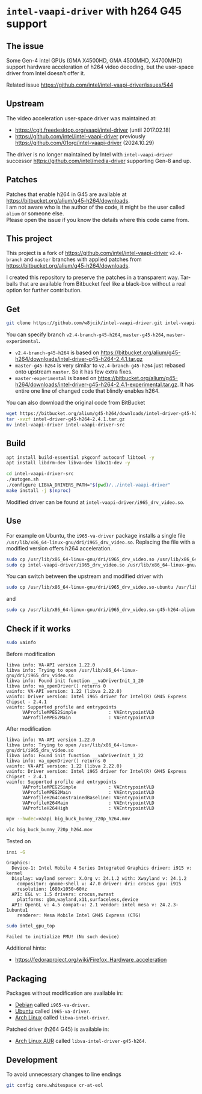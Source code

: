 # `intel-vaapi-driver` with h264 G45 support

## The issue

Some Gen-4 intel GPUs (GMA X4500HD, GMA 4500MHD, X4700MHD) support hardware acceleration of h264 video decoding, but the user-space driver from Intel doesn't offer it.

Related issue https://github.com/intel/intel-vaapi-driver/issues/544

## Upstream

The video acceleration user-space driver was maintained at:
- https://cgit.freedesktop.org/vaapi/intel-driver (until 2017.02.18)
- https://github.com/intel/intel-vaapi-driver previously https://github.com/01org/intel-vaapi-driver (2024.10.29)

The driver is no longer maintained by Intel with `intel-vaapi-driver` successor https://github.com/intel/media-driver supporting Gen-8 and up.

## Patches

Patches that enable h264 in G45 are available at https://bitbucket.org/alium/g45-h264/downloads.  
I am not aware who is the author of the code, it might be the user called `alium` or someone else.  
Please open the issue if you know the details where this code came from.

## This project

This project is a fork of https://github.com/intel/intel-vaapi-driver `v2.4-branch` and `master` branches with applied patches from https://bitbucket.org/alium/g45-h264/downloads.

I created this repository to preserve the patches in a transparent way. Tar-balls that are available from Bitbucket feel like a black-box without a real option for further contribution.

## Get

```sh
git clone https://github.com/w8jcik/intel-vaapi-driver.git intel-vaapi-driver-src
```

You can specify branch `v2.4-branch-g45-h264`, `master-g45-h264`, `master-experimental`.

- `v2.4-branch-g45-h264` is based on https://bitbucket.org/alium/g45-h264/downloads/intel-driver-g45-h264-2.4.1.tar.gz
- `master-g45-h264` is very similar to `v2.4-branch-g45-h264` just rebased onto upstream `master`. So it has few extra fixes.
- `master-experimental` is based on https://bitbucket.org/alium/g45-h264/downloads/intel-driver-g45-h264-2.4.1-experimental.tar.gz. It has entire one line of changed code that blindly enables h264.

You can also download the original code from BitBucket

```sh
wget https://bitbucket.org/alium/g45-h264/downloads/intel-driver-g45-h264-2.4.1.tar.gz
tar -xvzf intel-driver-g45-h264-2.4.1.tar.gz
mv intel-vaapi-driver intel-vaapi-driver-src
```

## Build

```sh
apt install build-essential pkgconf autoconf libtool -y
apt install libdrm-dev libva-dev libx11-dev -y
```

```sh
cd intel-vaapi-driver-src
./autogen.sh
./configure LIBVA_DRIVERS_PATH="$(pwd)/../intel-vaapi-driver"
make install -j $(nproc)
```

Modified driver can be found at `intel-vaapi-driver/i965_drv_video.so`.

## Use

For example on Ubuntu, the `i965-va-driver` package installs a single file `/usr/lib/x86_64-linux-gnu/dri/i965_drv_video.so`. Replacing the file with a modified version offers h264 acceleration.

```sh
sudo cp /usr/lib/x86_64-linux-gnu/dri/i965_drv_video.so /usr/lib/x86_64-linux-gnu/dri/i965_drv_video.so-ubuntu
sudo cp intel-vaapi-driver/i965_drv_video.so /usr/lib/x86_64-linux-gnu/dri/i965_drv_video.so-g45-h264-alium
```

You can switch between the upstream and modified driver with

```sh
sudo cp /usr/lib/x86_64-linux-gnu/dri/i965_drv_video.so-ubuntu /usr/lib/x86_64-linux-gnu/dri/i965_drv_video.so
```

and

```sh
sudo cp /usr/lib/x86_64-linux-gnu/dri/i965_drv_video.so-g45-h264-alium /usr/lib/x86_64-linux-gnu/dri/i965_drv_video.so
```

## Check if it works

```sh
sudo vainfo
```

Before modification

```
libva info: VA-API version 1.22.0
libva info: Trying to open /usr/lib/x86_64-linux-gnu/dri/i965_drv_video.so
libva info: Found init function __vaDriverInit_1_20
libva info: va_openDriver() returns 0
vainfo: VA-API version: 1.22 (libva 2.22.0)
vainfo: Driver version: Intel i965 driver for Intel(R) GM45 Express Chipset - 2.4.1
vainfo: Supported profile and entrypoints
      VAProfileMPEG2Simple            :	VAEntrypointVLD
      VAProfileMPEG2Main              :	VAEntrypointVLD
```

After modification

```
libva info: VA-API version 1.22.0
libva info: Trying to open /usr/lib/x86_64-linux-gnu/dri/i965_drv_video.so
libva info: Found init function __vaDriverInit_1_22
libva info: va_openDriver() returns 0
vainfo: VA-API version: 1.22 (libva 2.22.0)
vainfo: Driver version: Intel i965 driver for Intel(R) GM45 Express Chipset - 2.4.1
vainfo: Supported profile and entrypoints
      VAProfileMPEG2Simple            :	VAEntrypointVLD
      VAProfileMPEG2Main              :	VAEntrypointVLD
      VAProfileH264ConstrainedBaseline:	VAEntrypointVLD
      VAProfileH264Main               :	VAEntrypointVLD
      VAProfileH264High               :	VAEntrypointVLD
```

```sh
mpv --hwdec=vaapi big_buck_bunny_720p_h264.mov
```

```sh
vlc big_buck_bunny_720p_h264.mov
```


Tested on

```sh
inxi -G
```

```
Graphics:
  Device-1: Intel Mobile 4 Series Integrated Graphics driver: i915 v: kernel
  Display: wayland server: X.Org v: 24.1.2 with: Xwayland v: 24.1.2
    compositor: gnome-shell v: 47.0 driver: dri: crocus gpu: i915
    resolution: 1680x1050~60Hz
  API: EGL v: 1.5 drivers: crocus,swrast
    platforms: gbm,wayland,x11,surfaceless,device
  API: OpenGL v: 4.5 compat-v: 2.1 vendor: intel mesa v: 24.2.3-1ubuntu1
    renderer: Mesa Mobile Intel GM45 Express (CTG)
```

```sh
sudo intel_gpu_top
```

```
Failed to initialize PMU! (No such device)
```

Additional hints:

- https://fedoraproject.org/wiki/Firefox_Hardware_acceleration


## Packaging

Packages without modification are available in:
- [Debian](https://packages.debian.org/search?keywords=i965-va-driver) called `i965-va-driver`.
- [Ubuntu](https://launchpad.net/ubuntu/+source/intel-vaapi-driver) called `i965-va-driver`.
- [Arch Linux](https://archlinux.org/packages/extra/x86_64/libva-intel-driver) called `libva-intel-driver`.

Patched driver (h264 G45) is available in:
- [Arch Linux AUR](https://aur.archlinux.org/packages/libva-intel-driver-g45-h264) called `libva-intel-driver-g45-h264`.

## Development

To avoid unnecessary changes to line endings

```sh
git config core.whitespace cr-at-eol
```

